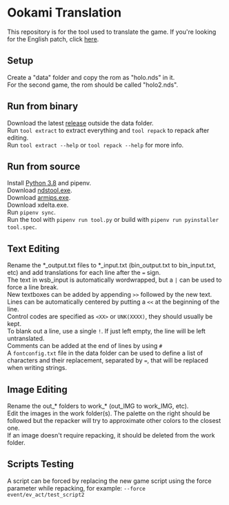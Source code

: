 # Ookami Translation
This repository is for the tool used to translate the game. If you're looking for the English patch, click [here](http://www.romhacking.net/translations/5967/).  
## Setup
Create a "data" folder and copy the rom as "holo.nds" in it.  
For the second game, the rom should be called "holo2.nds".  
## Run from binary
Download the latest [release](https://github.com/Illidanz/OokamiTranslation/releases) outside the data folder.  
Run `tool extract` to extract everything and `tool repack` to repack after editing.  
Run `tool extract --help` or `tool repack --help` for more info.  
## Run from source
Install [Python 3.8](https://www.python.org/downloads/) and pipenv.  
Download [ndstool.exe](https://www.darkfader.net/ds/files/ndstool.exe).  
Download [armips.exe](https://github.com/Kingcom/armips/releases).  
Download xdelta.exe.  
Run `pipenv sync`.  
Run the tool with `pipenv run tool.py` or build with `pipenv run pyinstaller tool.spec`.  
## Text Editing
Rename the \*\_output.txt files to \*\_input.txt (bin_output.txt to bin_input.txt, etc) and add translations for each line after the `=` sign.  
The text in wsb_input is automatically wordwrapped, but a `|` can be used to force a line break.  
New textboxes can be added by appending `>>` followed by the new text.  
Lines can be automatically centered by putting a `<<` at the beginning of the line.  
Control codes are specified as `<XX>` or `UNK(XXXX)`, they should usually be kept.  
To blank out a line, use a single `!`. If just left empty, the line will be left untranslated.  
Comments can be added at the end of lines by using `#`  
A `fontconfig.txt` file in the data folder can be used to define a list of characters and their replacement, separated by `=`, that will be replaced when writing strings.  
## Image Editing
Rename the out\_\* folders to work\_\* (out_IMG to work_IMG, etc).  
Edit the images in the work folder(s). The palette on the right should be followed but the repacker will try to approximate other colors to the closest one.  
If an image doesn't require repacking, it should be deleted from the work folder.  
## Scripts Testing
A script can be forced by replacing the new game script using the force parameter while repacking, for example: `--force event/ev_act/test_script2`  
